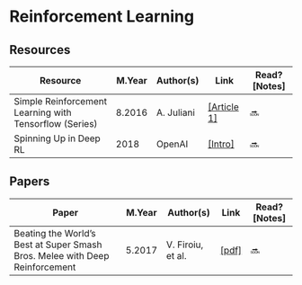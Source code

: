 # Reinforcement Learning

## Resources
Resource | M.Year | Author(s) | Link | Read? [Notes]
--- | --- | --- | --- | ---
Simple Reinforcement Learning with Tensorflow (Series) | 8.2016 | A. Juliani | [[Article 1]](https://medium.com/emergent-future/simple-reinforcement-learning-with-tensorflow-part-0-q-learning-with-tables-and-neural-networks-d195264329d0) | 🔜
Spinning Up in Deep RL | 2018 | OpenAI | [[Intro]](https://spinningup.openai.com/en/latest/user/introduction.html#) | 🔜

## Papers
Paper | M.Year | Author(s) | Link | Read? [Notes]
--- | --- | --- | --- | ---
Beating the World’s Best at Super Smash Bros. Melee with Deep Reinforcement | 5.2017 | V. Firoiu, et al. | [[pdf]](https://arxiv.org/pdf/1702.06230.pdf) | 🔜
